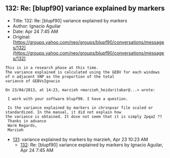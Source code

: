 ## 132: Re: [blupf90] variance explained by markers

- Title: 132: Re: [blupf90] variance explained by markers
- Author: Ignacio Aguilar
- Date: Apr 24 7:45 AM
- Original: [https://groups.yahoo.com/neo/groups/blupf90/conversations/messages/132](https://groups.yahoo.com/neo/groups/blupf90/conversations/messages/132)

```
This is in a research phase at this time.
The variance explained is calculated using the GEBV for each windows of n adjacent SNP as the proportion of the total
variance of GEBVsIgnacio 

On 23/04/2013, at 14:23, marzieh <marzieh_heidaritabar@...> wrote:

 I work with your software blupf90. I have a question.

 Is the variance explained by markers in chrsnpvar file scaled or standardized. In the manual, it did not explain how
the variance is obtained. It dose not seem that it is simply 2pqa2 ??
 Thanks in advance
 Warm Regards,
 Marzieh
```

- [131](0131.md): variance explained by markers by marzieh, Apr 23 10:23 AM
    - [132](0132.md): Re: [blupf90] variance explained by markers by Ignacio Aguilar, Apr 24 7:45 AM
